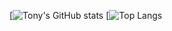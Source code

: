 [![Tony's GitHub stats](https://github-readme-stats.vercel.app/api?username=tonytrinh19&hide=issues&show_icons=true&theme=onedark)
[![Top Langs](https://github-readme-stats.vercel.app/api/top-langs/?username=tonytrinh19&layout=compact)
<!--
**tonytrinh19/tonytrinh19** is a ✨ _special_ ✨ repository because its `README.md` (this file) appears on your GitHub profile.

Here are some ideas to get you started:

- 🔭 I’m currently working on ...
- 🌱 I’m currently learning ...
- 👯 I’m looking to collaborate on ...
- 🤔 I’m looking for help with ...
- 💬 Ask me about ...
- 📫 How to reach me: ...
- 😄 Pronouns: ...
- ⚡ Fun fact: ...
-->
